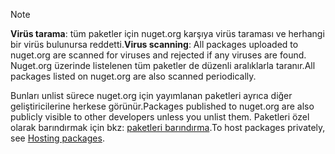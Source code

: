 > [!Note]
> <span data-ttu-id="6239e-101">**Virüs tarama**: tüm paketler için nuget.org karşıya virüs taraması ve herhangi bir virüs bulunursa reddetti.</span><span class="sxs-lookup"><span data-stu-id="6239e-101">**Virus scanning**: All packages uploaded to nuget.org are scanned for viruses and rejected if any viruses are found.</span></span> <span data-ttu-id="6239e-102">Nuget.org üzerinde listelenen tüm paketler de düzenli aralıklarla taranır.</span><span class="sxs-lookup"><span data-stu-id="6239e-102">All packages listed on nuget.org are also scanned periodically.</span></span>
>
> <span data-ttu-id="6239e-103">Bunları unlist sürece nuget.org için yayımlanan paketleri ayrıca diğer geliştiricilerine herkese görünür.</span><span class="sxs-lookup"><span data-stu-id="6239e-103">Packages published to nuget.org are also publicly visible to other developers unless you unlist them.</span></span> <span data-ttu-id="6239e-104">Paketleri özel olarak barındırmak için bkz: [paketleri barındırma](../../hosting-packages/overview.md).</span><span class="sxs-lookup"><span data-stu-id="6239e-104">To host packages privately, see [Hosting packages](../../hosting-packages/overview.md).</span></span>
